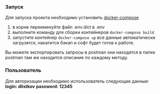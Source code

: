 ### Запуск

Для запуска проекта необходимо установить [docker-compose](https://www.docker.com/ "docker")

1) в корне переименуйте файл .env.dict в .env
2) выполните команду для сборки контейнеров ```docker-compose build```
3) запустите контейнер ```docker-compose up``` все данные автоматически загрузятся, накатится бэкап и софт будет готов к работе.

Вы можете экспортировать запросы в postman они находятся в папке postman там же находится описание по каждому методу.

### Пользователь

Для авторизации необходимо использователь следующие данные:
**login: dlistkov**
**password: 12345**